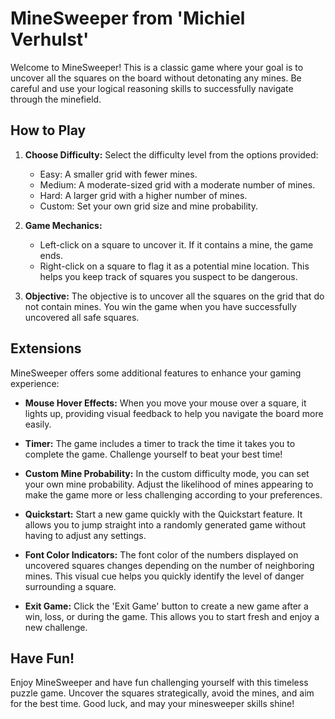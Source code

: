 # MineSweeper from 'Michiel Verhulst'

Welcome to MineSweeper! This is a classic game where your goal is to uncover all the squares on the board without detonating any mines. Be careful and use your logical reasoning skills to successfully navigate through the minefield.

## How to Play

1. **Choose Difficulty:** Select the difficulty level from the options provided:
   - Easy: A smaller grid with fewer mines.
   - Medium: A moderate-sized grid with a moderate number of mines.
   - Hard: A larger grid with a higher number of mines.
   - Custom: Set your own grid size and mine probability.

2. **Game Mechanics:**
   - Left-click on a square to uncover it. If it contains a mine, the game ends.
   - Right-click on a square to flag it as a potential mine location. This helps you keep track of squares you suspect to be dangerous.

3. **Objective:** The objective is to uncover all the squares on the grid that do not contain mines. You win the game when you have successfully uncovered all safe squares.

## Extensions

MineSweeper offers some additional features to enhance your gaming experience:

- **Mouse Hover Effects:** When you move your mouse over a square, it lights up, providing visual feedback to help you navigate the board more easily.

- **Timer:** The game includes a timer to track the time it takes you to complete the game. Challenge yourself to beat your best time!

- **Custom Mine Probability:** In the custom difficulty mode, you can set your own mine probability. Adjust the likelihood of mines appearing to make the game more or less challenging according to your preferences.

- **Quickstart:** Start a new game quickly with the Quickstart feature. It allows you to jump straight into a randomly generated game without having to adjust any settings.

- **Font Color Indicators:** The font color of the numbers displayed on uncovered squares changes depending on the number of neighboring mines. This visual cue helps you quickly identify the level of danger surrounding a square.

- **Exit Game:** Click the 'Exit Game' button to create a new game after a win, loss, or during the game. This allows you to start fresh and enjoy a new challenge.

## Have Fun!

Enjoy MineSweeper and have fun challenging yourself with this timeless puzzle game. Uncover the squares strategically, avoid the mines, and aim for the best time. Good luck, and may your minesweeper skills shine!
